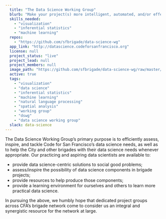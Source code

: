 ```yaml
---
  title: "The Data Science Working Group"
  blurb: "Make your project(s) more intelligent, automated, and/or effective via data science! We’re here to help augment your skills, on-demand and to the benefit of your civic partners."
  skills_needed: 
    - "visualization"
    - "inferential statistics"
    - "machine learning"
  repos: 
    - "https://github.com/sfbrigade/data-science-wg"
  app_link: "http://datascience.codeforsanfrancisco.org"
  license: null
  project_status: "live"
  project_lead: null
  project_members: null
  image_path: "https://github.com/sfbrigade/data-science-wg/raw/master/datascience-wg_header.jpg"
  active: true
  tags: 
    - "visualization"
    - "data science"
    - "inferential statistics"
    - "machine learning"
    - "natural language processing"
    - "spatial analysis"
    - "working group"
    - "dswg"
    - "data science working group"
  slack: data-science
---
```

The Data Science Working Group’s primary purpose is to efficiently assess, inspire, and tackle Code for San Francisco’s data science needs, as well as to help the City and other brigades with their data science needs whenever appropriate. Our practicing and aspiring data scientists are available to:

- provide data science-centric solutions to social good problems;
- assess/inspire the possibility of data science components in brigade projects;
- provide resources to help produce those components;
- provide a learning environment for ourselves and others to learn more practical data science.

In pursuing the above, we humbly hope that dedicated project groups across CFA’s brigade network come to consider us an integral and synergistic resource for the network at large.